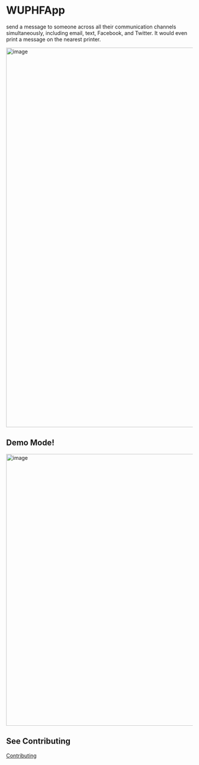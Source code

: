 # WUPHFApp
send a message to someone across all their communication channels simultaneously, including email, text, Facebook, and Twitter. It would even print a message on the nearest printer. 

<img width="951" height="1025" alt="image" src="https://github.com/user-attachments/assets/06ddb8fe-121f-4cbb-966a-74ef1680561d" />

## Demo Mode!

<img width="1416" height="734" alt="image" src="https://github.com/user-attachments/assets/d3e7da0c-de1b-4ab9-a5d6-ebb9aa7fd8ce" />


## See Contributing

[Contributing](./CONTRIBUTING.md)
